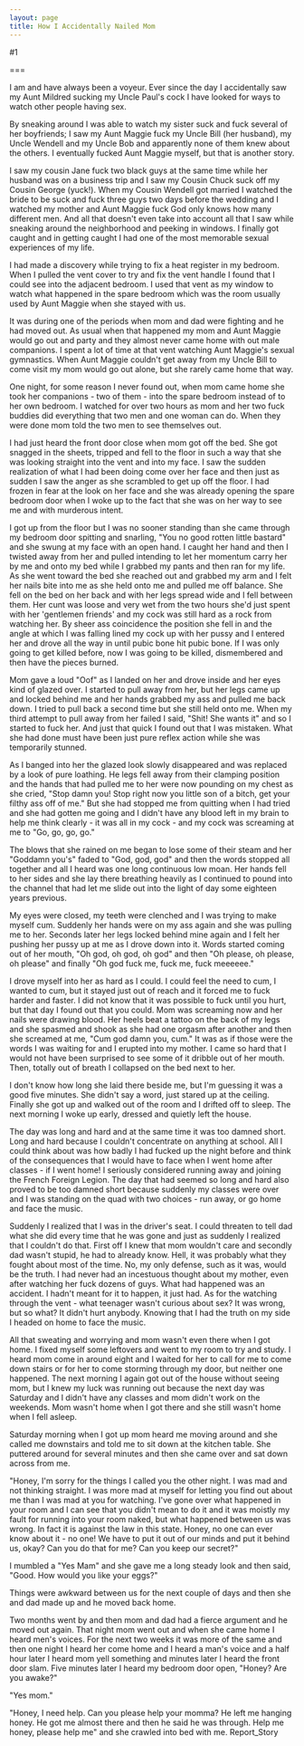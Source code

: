 ```yaml
---
layout: page
title: How I Accidentally Nailed Mom
---
```

#1 

===

I am and have always been a voyeur. Ever since the day I accidentally saw my Aunt Mildred sucking my Uncle Paul's cock I have looked for ways to watch other people having sex. 

By sneaking around I was able to watch my sister suck and fuck several of her boyfriends; I saw my Aunt Maggie fuck my Uncle Bill (her husband), my Uncle Wendell and my Uncle Bob and apparently none of them knew about the others. I eventually fucked Aunt Maggie myself, but that is another story. 

I saw my cousin Jane fuck two black guys at the same time while her husband was on a business trip and I saw my Cousin Chuck suck off my Cousin George (yuck!). When my Cousin Wendell got married I watched the bride to be suck and fuck three guys two days before the wedding and I watched my mother and Aunt Maggie fuck God only knows how many different men. And all that doesn't even take into account all that I saw while sneaking around the neighborhood and peeking in windows. I finally got caught and in getting caught I had one of the most memorable sexual experiences of my life. 

I had made a discovery while trying to fix a heat register in my bedroom. When I pulled the vent cover to try and fix the vent handle I found that I could see into the adjacent bedroom. I used that vent as my window to watch what happened in the spare bedroom which was the room usually used by Aunt Maggie when she stayed with us. 

It was during one of the periods when mom and dad were fighting and he had moved out. As usual when that happened my mom and Aunt Maggie would go out and party and they almost never came home with out male companions. I spent a lot of time at that vent watching Aunt Maggie's sexual gymnastics. When Aunt Maggie couldn't get away from my Uncle Bill to come visit my mom would go out alone, but she rarely came home that way. 

One night, for some reason I never found out, when mom came home she took her companions - two of them - into the spare bedroom instead of to her own bedroom. I watched for over two hours as mom and her two fuck buddies did everything that two men and one woman can do. When they were done mom told the two men to see themselves out. 

I had just heard the front door close when mom got off the bed. She got snagged in the sheets, tripped and fell to the floor in such a way that she was looking straight into the vent and into my face. I saw the sudden realization of what I had been doing come over her face and then just as sudden I saw the anger as she scrambled to get up off the floor. I had frozen in fear at the look on her face and she was already opening the spare bedroom door when I woke up to the fact that she was on her way to see me and with murderous intent. 

I got up from the floor but I was no sooner standing than she came through my bedroom door spitting and snarling, "You no good rotten little bastard" and she swung at my face with an open hand. I caught her hand and then I twisted away from her and pulled intending to let her momentum carry her by me and onto my bed while I grabbed my pants and then ran for my life. As she went toward the bed she reached out and grabbed my arm and I felt her nails bite into me as she held onto me and pulled me off balance. She fell on the bed on her back and with her legs spread wide and I fell between them. Her cunt was loose and very wet from the two hours she'd just spent with her 'gentlemen friends' and my cock was still hard as a rock from watching her. By sheer ass coincidence the position she fell in and the angle at which I was falling lined my cock up with her pussy and I entered her and drove all the way in until pubic bone hit pubic bone. If I was only going to get killed before, now I was going to be killed, dismembered and then have the pieces burned. 

Mom gave a loud "Oof" as I landed on her and drove inside and her eyes kind of glazed over. I started to pull away from her, but her legs came up and locked behind me and her hands grabbed my ass and pulled me back down. I tried to pull back a second time but she still held onto me. When my third attempt to pull away from her failed I said, "Shit! She wants it" and so I started to fuck her. And just that quick I found out that I was mistaken. What she had done must have been just pure reflex action while she was temporarily stunned. 

As I banged into her the glazed look slowly disappeared and was replaced by a look of pure loathing. He legs fell away from their clamping position and the hands that had pulled me to her were now pounding on my chest as she cried, "Stop damn you! Stop right now you little son of a bitch, get your filthy ass off of me." But she had stopped me from quitting when I had tried and she had gotten me going and I didn't have any blood left in my brain to help me think clearly - it was all in my cock - and my cock was screaming at me to "Go, go, go, go." 

The blows that she rained on me began to lose some of their steam and her "Goddamn you's" faded to "God, god, god" and then the words stopped all together and all I heard was one long continuous low moan. Her hands fell to her sides and she lay there breathing heavily as I continued to pound into the channel that had let me slide out into the light of day some eighteen years previous. 

My eyes were closed, my teeth were clenched and I was trying to make myself cum. Suddenly her hands were on my ass again and she was pulling me to her. Seconds later her legs locked behind mine again and I felt her pushing her pussy up at me as I drove down into it. Words started coming out of her mouth, "Oh god, oh god, oh god" and then "Oh please, oh please, oh please" and finally "Oh god fuck me, fuck me, fuck meeeeee." 

I drove myself into her as hard as I could. I could feel the need to cum, I wanted to cum, but it stayed just out of reach and it forced me to fuck harder and faster. I did not know that it was possible to fuck until you hurt, but that day I found out that you could. Mom was screaming now and her nails were drawing blood. Her heels beat a tattoo on the back of my legs and she spasmed and shook as she had one orgasm after another and then she screamed at me, "Cum god damn you, cum." It was as if those were the words I was waiting for and I erupted into my mother. I came so hard that I would not have been surprised to see some of it dribble out of her mouth. Then, totally out of breath I collapsed on the bed next to her. 

I don't know how long she laid there beside me, but I'm guessing it was a good five minutes. She didn't say a word, just stared up at the ceiling. Finally she got up and walked out of the room and I drifted off to sleep. The next morning I woke up early, dressed and quietly left the house. 

The day was long and hard and at the same time it was too damned short. Long and hard because I couldn't concentrate on anything at school. All I could think about was how badly I had fucked up the night before and think of the consequences that I would have to face when I went home after classes - if I went home! I seriously considered running away and joining the French Foreign Legion. The day that had seemed so long and hard also proved to be too damned short because suddenly my classes were over and I was standing on the quad with two choices - run away, or go home and face the music. 

Suddenly I realized that I was in the driver's seat. I could threaten to tell dad what she did every time that he was gone and just as suddenly I realized that I couldn't do that. First off I knew that mom wouldn't care and secondly dad wasn't stupid, he had to already know. Hell, it was probably what they fought about most of the time. No, my only defense, such as it was, would be the truth. I had never had an incestuous thought about my mother, even after watching her fuck dozens of guys. What had happened was an accident. I hadn't meant for it to happen, it just had. As for the watching through the vent - what teenager wasn't curious about sex? It was wrong, but so what? It didn't hurt anybody. Knowing that I had the truth on my side I headed on home to face the music. 

All that sweating and worrying and mom wasn't even there when I got home. I fixed myself some leftovers and went to my room to try and study. I heard mom come in around eight and I waited for her to call for me to come down stairs or for her to come storming through my door, but neither one happened. The next morning I again got out of the house without seeing mom, but I knew my luck was running out because the next day was Saturday and I didn't have any classes and mom didn't work on the weekends. Mom wasn't home when I got there and she still wasn't home when I fell asleep. 

Saturday morning when I got up mom heard me moving around and she called me downstairs and told me to sit down at the kitchen table. She puttered around for several minutes and then she came over and sat down across from me. 

"Honey, I'm sorry for the things I called you the other night. I was mad and not thinking straight. I was more mad at myself for letting you find out about me than I was mad at you for watching. I've gone over what happened in your room and I can see that you didn't mean to do it and it was moistly my fault for running into your room naked, but what happened between us was wrong. In fact it is against the law in this state. Honey, no one can ever know about it - no one! We have to put it out of our minds and put it behind us, okay? Can you do that for me? Can you keep our secret?" 

I mumbled a "Yes Mam" and she gave me a long steady look and then said, "Good. How would you like your eggs?" 

Things were awkward between us for the next couple of days and then she and dad made up and he moved back home. 

Two months went by and then mom and dad had a fierce argument and he moved out again. That night mom went out and when she came home I heard men's voices. For the next two weeks it was more of the same and then one night I heard her come home and I heard a man's voice and a half hour later I heard mom yell something and minutes later I heard the front door slam. Five minutes later I heard my bedroom door open, "Honey? Are you awake?" 

"Yes mom." 

"Honey, I need help. Can you please help your momma? He left me hanging honey. He got me almost there and then he said he was through. Help me honey, please help me" and she crawled into bed with me. Report_Story 
